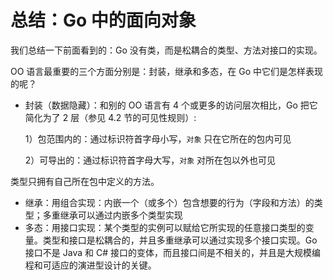 # 总结：Go 中的面向对象

我们总结一下前面看到的：Go 没有类，而是松耦合的类型、方法对接口的实现。

OO 语言最重要的三个方面分别是：封装，继承和多态，在 Go 中它们是怎样表现的呢？

- 封装（数据隐藏）：和别的 OO 语言有 4 个或更多的访问层次相比，Go 把它简化为了 2 层（参见 4.2 节的可见性规则）:

	1）包范围内的：通过标识符首字母小写，`对象` 只在它所在的包内可见

	2）可导出的：通过标识符首字母大写，`对象` 对所在包以外也可见

类型只拥有自己所在包中定义的方法。

- 继承：用组合实现：内嵌一个（或多个）包含想要的行为（字段和方法）的类型；多重继承可以通过内嵌多个类型实现
- 多态：用接口实现：某个类型的实例可以赋给它所实现的任意接口类型的变量。类型和接口是松耦合的，并且多重继承可以通过实现多个接口实现。Go 接口不是 Java 和 C# 接口的变体，而且接口间是不相关的，并且是大规模编程和可适应的演进型设计的关键。


